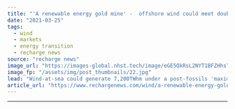 ```yaml
---
title: "'A renewable energy gold mine' -  offshore wind could meet double US electricity demand"
date: "2021-03-25"
tags: 
  - wind
  - markets
  - energy transition
  - recharge news
source: "recharge news"
image_url: "https://images-global.nhst.tech/image/eGE5QkRsL2NYT1BFZHhsTnJsQ1RKWjNrUm5xcTJjazVkK1VGZEdvazY2UT0=/nhst/binary/fbffa71eaff67eed902661b0c6721ae8"
image_fp: "/assets/img/post_thumbnails/22.jpg"
lead: "Wind-at-sea could generate 7,200TWhm under a post-fossils 'maximal electrification' scenario, according to new report"
article_url: "https://www.rechargenews.com/wind/a-renewable-energy-gold-mine-offshore-wind-could-meet-double-us-electricity-demand/2-1-986928"
---
```


---
